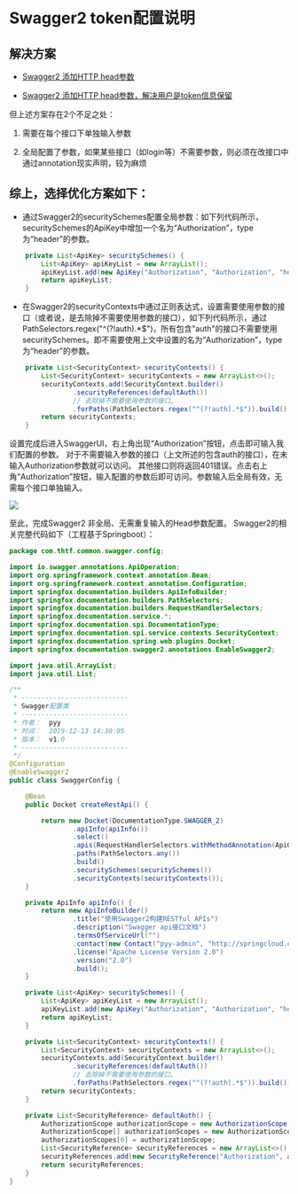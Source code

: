 # Swagger2 token配置说明

## 解决方案

- [Swagger2 添加HTTP head参数](http://blog.csdn.net/u014044812/article/details/71473226)

- [Swagger2 添加HTTP head参数，解决用户是token信息保留](http://www.cnblogs.com/fengli9998/p/7852685.html)

但上述方案存在2个不足之处：

1. 需要在每个接口下单独输入参数

2. 全局配置了参数，如果某些接口（如login等）不需要参数，则必须在改接口中通过annotation现实声明，较为麻烦

  

## 综上，选择优化方案如下：

- 通过Swagger2的securitySchemes配置全局参数：如下列代码所示，securitySchemes的ApiKey中增加一个名为“Authorization”，type为“header”的参数。


```java
    private List<ApiKey> securitySchemes() {
        List<ApiKey> apiKeyList = new ArrayList();
        apiKeyList.add(new ApiKey("Authorization", "Authorization", "header"));
        return apiKeyList;
    }
```

- 在Swagger2的securityContexts中通过正则表达式，设置需要使用参数的接口（或者说，是去除掉不需要使用参数的接口），如下列代码所示，通过PathSelectors.regex("^(?!auth).*$")，所有包含"auth"的接口不需要使用securitySchemes。即不需要使用上文中设置的名为“Authorization”，type为“header”的参数。

```java
	private List<SecurityContext> securityContexts() {
        List<SecurityContext> securityContexts = new ArrayList<>();
        securityContexts.add(SecurityContext.builder()
                .securityReferences(defaultAuth())
                // 去除掉不需要使用参数的接口,
                .forPaths(PathSelectors.regex("^(?!auth).*$")).build());
        return securityContexts;
    }
```

设置完成后进入SwaggerUI，右上角出现“Authorization”按钮，点击即可输入我们配置的参数。
对于不需要输入参数的接口（上文所述的包含auth的接口），在未输入Authorization参数就可以访问。
其他接口则将返回401错误。点击右上角“Authorization”按钮，输入配置的参数后即可访问。参数输入后全局有效，无需每个接口单独输入。

![](https://ss2.bdstatic.com/70cFvnSh_Q1YnxGkpoWK1HF6hhy/it/u=3108933280,3670081988&fm=15&gp=0.jpg)

至此，完成Swagger2 非全局、无需重复输入的Head参数配置。
Swagger2的相关完整代码如下（工程基于Springboot）：

```java
package com.thtf.common.swagger.config;

import io.swagger.annotations.ApiOperation;
import org.springframework.context.annotation.Bean;
import org.springframework.context.annotation.Configuration;
import springfox.documentation.builders.ApiInfoBuilder;
import springfox.documentation.builders.PathSelectors;
import springfox.documentation.builders.RequestHandlerSelectors;
import springfox.documentation.service.*;
import springfox.documentation.spi.DocumentationType;
import springfox.documentation.spi.service.contexts.SecurityContext;
import springfox.documentation.spring.web.plugins.Docket;
import springfox.documentation.swagger2.annotations.EnableSwagger2;

import java.util.ArrayList;
import java.util.List;

/**
 * ---------------------------
 * Swagger配置类
 * ---------------------------
 * 作者：  pyy
 * 时间：  2019-12-13 14:30:05
 * 版本：  v1.0
 * ---------------------------
 */
@Configuration
@EnableSwagger2
public class SwaggerConfig {

    @Bean
    public Docket createRestApi() {

        return new Docket(DocumentationType.SWAGGER_2)
                .apiInfo(apiInfo())
                .select()
                .apis(RequestHandlerSelectors.withMethodAnnotation(ApiOperation.class))
                .paths(PathSelectors.any())
                .build()
                .securitySchemes(securitySchemes())
                .securityContexts(securityContexts());
    }

    private ApiInfo apiInfo() {
        return new ApiInfoBuilder()
                .title("使用Swagger2构建RESTful APIs")
                .description("Swagger api接口文档")
                .termsOfServiceUrl("")
                .contact(new Contact("pyy-admin", "http://springcloud.cn", ""))
                .license("Apache License Version 2.0")
                .version("2.0")
                .build();
    }

    private List<ApiKey> securitySchemes() {
        List<ApiKey> apiKeyList = new ArrayList();
        apiKeyList.add(new ApiKey("Authorization", "Authorization", "header"));
        return apiKeyList;
    }

    private List<SecurityContext> securityContexts() {
        List<SecurityContext> securityContexts = new ArrayList<>();
        securityContexts.add(SecurityContext.builder()
                .securityReferences(defaultAuth())
                // 去除掉不需要使用参数的接口,
                .forPaths(PathSelectors.regex("^(?!auth).*$")).build());
        return securityContexts;
    }

    private List<SecurityReference> defaultAuth() {
        AuthorizationScope authorizationScope = new AuthorizationScope("global", "accessEverything");
        AuthorizationScope[] authorizationScopes = new AuthorizationScope[1];
        authorizationScopes[0] = authorizationScope;
        List<SecurityReference> securityReferences = new ArrayList<>();
        securityReferences.add(new SecurityReference("Authorization", authorizationScopes));
        return securityReferences;
    }
}

```